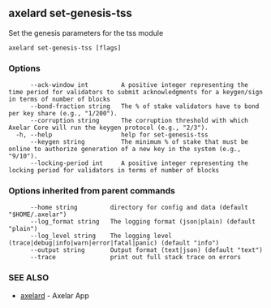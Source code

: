 ## axelard set-genesis-tss

Set the genesis parameters for the tss module

```
axelard set-genesis-tss [flags]
```

### Options

```
      --ack-window int         A positive integer representing the time period for validators to submit acknowledgments for a keygen/sign in terms of number of blocks
      --bond-fraction string   The % of stake validators have to bond per key share (e.g., "1/200").
      --corruption string      The corruption threshold with which Axelar Core will run the keygen protocol (e.g., "2/3").
  -h, --help                   help for set-genesis-tss
      --keygen string          The minimum % of stake that must be online to authorize generation of a new key in the system (e.g., "9/10").
      --locking-period int     A positive integer representing the locking period for validators in terms of number of blocks
```

### Options inherited from parent commands

```
      --home string         directory for config and data (default "$HOME/.axelar")
      --log_format string   The logging format (json|plain) (default "plain")
      --log_level string    The logging level (trace|debug|info|warn|error|fatal|panic) (default "info")
      --output string       Output format (text|json) (default "text")
      --trace               print out full stack trace on errors
```

### SEE ALSO

- [axelard](axelard.md)	 - Axelar App
